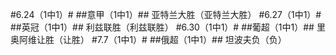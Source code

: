 #6.24（1中1）#
##意甲（1中1）##
亚特兰大胜（亚特兰大胜）
#6.27（1中1）#
##英冠（1中1）##
利兹联胜（利兹联胜）
#6.30（1中1）#
##葡超（1中1）##
里奥阿维让胜（让胜）
#7.7（1中1）#
##俄超（1中1）##
坦波夫负（负）